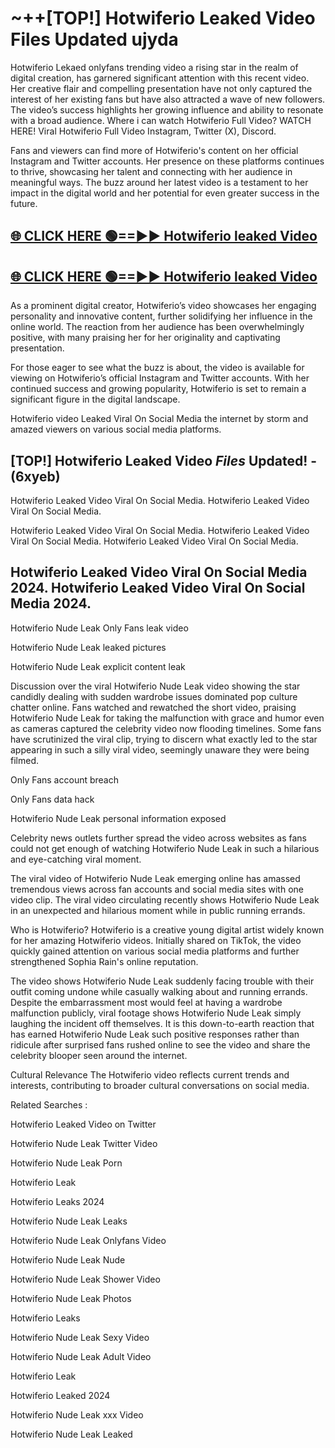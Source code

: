 # ~++[TOP!] Hotwiferio Leaked Video Files Updated ujyda

 Hotwiferio Lekaed onlyfans trending video a rising star in the realm of digital creation, has garnered significant attention with this recent video. Her creative flair and compelling presentation have not only captured the interest of her existing fans but have also attracted a wave of new followers. The video’s success highlights her growing influence and ability to resonate with a broad audience.
Where i can watch  Hotwiferio Full Video? WATCH HERE! Viral  Hotwiferio Full Video Instagram, Twitter (X), Discord.


Fans and viewers can find more of  Hotwiferio's content on her official Instagram and Twitter accounts. Her presence on these platforms continues to thrive, showcasing her talent and connecting with her audience in meaningful ways. The buzz around her latest video is a testament to her impact in the digital world and her potential for even greater success in the future.


## [🌐 CLICK HERE 🟢==►►  Hotwiferio leaked Video ](https://onlyclips.site?title=Hotwiferio&ref=git)

## [🌐 CLICK HERE 🟢==►►  Hotwiferio leaked Video ](https://onlyclips.site?title=Hotwiferio&ref=git)


As a prominent digital creator,  Hotwiferio’s video showcases her engaging personality and innovative content, further solidifying her influence in the online world. The reaction from her audience has been overwhelmingly positive, with many praising her for her originality and captivating presentation.

For those eager to see what the buzz is about, the video is available for viewing on  Hotwiferio’s official Instagram and Twitter accounts. With her continued success and growing popularity,  Hotwiferio is set to remain a significant figure in the digital landscape.


  Hotwiferio video Leaked Viral On Social Media the internet by storm and amazed viewers on various social media platforms.


## [TOP!]  Hotwiferio Leaked Video *Files* Updated! - (6xyeb) 

 Hotwiferio Leaked Video Viral On Social Media. Hotwiferio Leaked Video Viral On Social Media.

 Hotwiferio Leaked Video Viral On Social Media. Hotwiferio Leaked Video Viral On Social Media. Hotwiferio Leaked Video Viral On Social Media.


##  Hotwiferio Leaked Video Viral On Social Media 2024. Hotwiferio Leaked Video Viral On Social Media 2024.
 Hotwiferio Nude Leak Only Fans leak video

 Hotwiferio Nude Leak leaked pictures

 Hotwiferio Nude Leak explicit content leak

Discussion over the viral  Hotwiferio Nude Leak video showing the star candidly dealing with sudden wardrobe issues dominated pop culture chatter online. Fans watched and rewatched the short video, praising  Hotwiferio Nude Leak for taking the malfunction with grace and humor even as cameras captured the celebrity video now flooding timelines. Some fans have scrutinized the viral clip, trying to discern what exactly led to the star appearing in such a silly viral video, seemingly unaware they were being filmed.


Only Fans account breach

Only Fans data hack

 Hotwiferio Nude Leak personal information exposed

Celebrity news outlets further spread the video across websites as fans could not get enough of watching  Hotwiferio Nude Leak in such a hilarious and eye-catching viral moment.


The viral video of  Hotwiferio Nude Leak emerging online has amassed tremendous views across fan accounts and social media sites with one video clip. The viral video circulating recently shows  Hotwiferio Nude Leak in an unexpected and hilarious moment while in public running errands.


Who is  Hotwiferio?  Hotwiferio is a creative young digital artist widely known for her amazing  Hotwiferio videos. Initially shared on TikTok, the video quickly gained attention on various social media platforms and further strengthened Sophia Rain's online reputation.

The video shows  Hotwiferio Nude Leak suddenly facing trouble with their outfit coming undone while casually walking about and running errands. Despite the embarrassment most would feel at having a wardrobe malfunction publicly, viral footage shows  Hotwiferio Nude Leak simply laughing the incident off themselves. It is this down-to-earth reaction that has earned  Hotwiferio Nude Leak such positive responses rather than ridicule after surprised fans rushed online to see the video and share the celebrity blooper seen around the internet.

Cultural Relevance The  Hotwiferio video reflects current trends and interests, contributing to broader cultural conversations on social media.

Related Searches :

 Hotwiferio Leaked Video on Twitter

 Hotwiferio Nude Leak Twitter Video

 Hotwiferio Nude Leak Porn

 Hotwiferio Leak 

 Hotwiferio Leaks 2024

 Hotwiferio Nude Leak Leaks

 Hotwiferio Nude Leak Onlyfans Video

 Hotwiferio Nude Leak Nude

 Hotwiferio Nude Leak Shower Video

 Hotwiferio Nude Leak Photos

 Hotwiferio Leaks

 Hotwiferio Nude Leak Sexy Video

 Hotwiferio Nude Leak Adult Video

 Hotwiferio Leak

 Hotwiferio Leaked 2024

 Hotwiferio Nude Leak xxx Video

 Hotwiferio Nude Leak Leaked